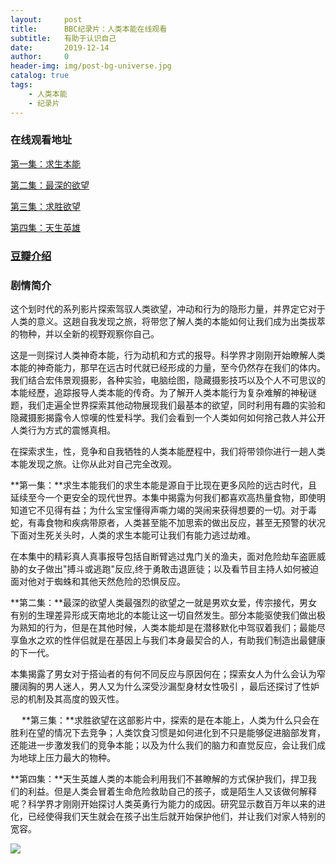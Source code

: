 ```yaml
---
layout:     post
title:      BBC纪录片：人类本能在线观看
subtitle:   有助于认识自己
date:       2019-12-14
author:     0
header-img: img/post-bg-universe.jpg
catalog: true
tags:
    - 人类本能
    - 纪录片
---
```


### 在线观看地址

[第一集：求生本能](https://v.youku.com/v_show/id_XMTk4MDY1MTYw.html) 

[第二集：最深的欲望](https://v.youku.com/v_show/id_XMTk4MDY1MjI4.html?spm=a2h0j.11185381.listitem_page1.5%218%7EA)

[第三集：求胜欲望](https://www.bilibili.com/video/av21494953?from=search&seid=14975663188708026537) 

[第四集：天生英雄](https://v.youku.com/v_show/id_XMTk4MDY1Nzg0.html?spm=a2h0j.11185381.listitem_page1.5%216%7EA)



### [豆瓣介绍](https://movie.douban.com/subject/1762541/)



### 剧情简介

   这个划时代的系列影片探索驾驭人类欲望，冲动和行为的隐形力量，并界定它对于人类的意义。这趟自我发现之旅，将带您了解人类的本能如何让我们成为出类拔萃的物种，并以全新的视野观察你自己。  
  
   这是一则探讨人类神奇本能，行为动机和方式的报导。科学界才刚刚开始瞭解人类本能的神奇能力，那早在远古时代就已经形成的力量，至今仍然存在我们的体内。我们结合宏伟景观摄影，各种实验，电脑绘图，隐藏摄影技巧以及个人不可思议的本能经歷，追踪报导人类本能的传奇。为了解开人类本能行为复杂难解的神秘谜题，我们走遍全世界探索其他动物展现我们最基本的欲望，同时利用有趣的实验和隐藏摄影揭露令人惊嘆的性爱科学。我们会看到一个人类如何如何捨己救人并公开人类行为方式的震憾真相。    
  
   在探索求生，性，竞争和自我牺牲的人类本能歷程中，我们将带领你进行一趟人类本能发现之旅。让你从此对自己完全改观。   
  
   **第一集：**求生本能我们的求生本能是源自于比现在更多风险的远古时代，且延续至今一个更安全的现代世界。本集中揭露为何我们都喜欢高热量食物，即使明知道它不见得有益；为什么宝宝懂得声嘶力竭的哭闹来获得想要的一切。对于毒蛇，有毒食物和疾病带原者，人类甚至能不加思索的做出反应，甚至无预警的状况下面对生死关头时，人类的求生本能可让我们有能力逃过劫难。  
  
   在本集中的精彩真人真事报导包括自断臂逃过鬼门关的渔夫，面对危险劫车盗匪威胁的女子做出"搏斗或逃跑"反应,终于勇敢击退匪徒；以及看节目主持人如何被迫面对他对于蜘蛛和其他天然危险的恐惧反应。 
  
   **第二集：**最深的欲望人类最强烈的欲望之一就是男欢女爱，传宗接代，男女有别的生理差异形成天南地北的本能让这一切自然发生。部分本能驱使我们做出极为熟知的行为，但是在其他时候，人类本能却是在潜移默化中驾驭着我们；最能尽享鱼水之欢的性伴侣就是在基因上与我们本身最契合的人，有助我们制造出最健康的下一代。 
  
   本集揭露了男女对于搭讪者的有何不同反应与原因何在；探索女人为什么会认为窄腰阔胸的男人迷人，男人又为什么深受沙漏型身材女性吸引 ，最后还探讨了性妒忌的机制及其高度的毁灭性。 
  
　 **第三集：**求胜欲望在这部影片中，探索的是在本能上，人类为什么只会在胜利在望的情况下去竞争；人类饮食习惯是如何进化到不只是能够促进脑部发育，还能进一步激发我们的竞争本能；以及为什么我们的脑力和直觉反应，会让我们成为地球上压力最大的物种。  
  
   **第四集：**天生英雄人类的本能会利用我们不甚瞭解的方式保护我们，捍卫我们的利益。但是人类会冒着生命危险救助自己的孩子，或是陌生人又该做何解释呢？科学界才刚刚开始探讨人类英勇行为能力的成因。研究显示数百万年以来的进化，已经使得我们天生就会在孩子出生后就开始保护他们，并让我们对家人特别的宽容。  
  


![](https://img3.doubanio.com/view/photo/l/public/p2577132705.jpg)
